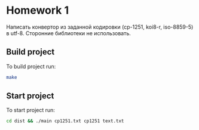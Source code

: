 # Homework 1
Написать конвертор из заданной кодировки (cp-1251, koi8-r, iso-8859-5) в utf-8. Сторонние библиотеки не использовать.

## Build project
To build project run:
```sh
make
```

## Start project
To start project run:
```sh
cd dist && ./main cp1251.txt cp1251 text.txt
```
